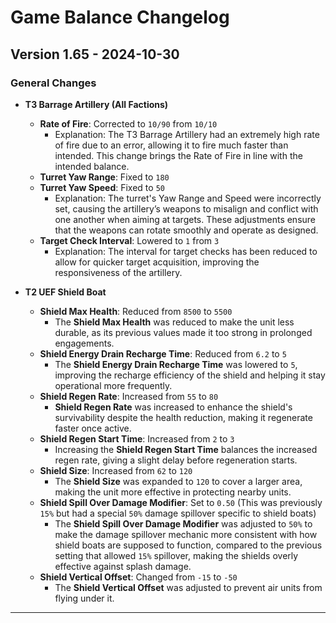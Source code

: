 # Game Balance Changelog

## Version 1.65 - 2024-10-30
### General Changes
- **T3 Barrage Artillery (All Factions)**
  - **Rate of Fire**: Corrected to `10/90` from `10/10`
    - Explanation: The T3 Barrage Artillery had an extremely high rate of fire due to an error, allowing it to fire much faster than intended. This change brings the Rate of Fire in line with the intended balance.
  - **Turret Yaw Range**: Fixed to `180`
  - **Turret Yaw Speed**: Fixed to `50`
    - Explanation: The turret's Yaw Range and Speed were incorrectly set, causing the artillery’s weapons to misalign and conflict with one another when aiming at targets. These adjustments ensure that the weapons can rotate smoothly and operate as designed.
  - **Target Check Interval**: Lowered to `1` from `3`
    - Explanation: The interval for target checks has been reduced to allow for quicker target acquisition, improving the responsiveness of the artillery.

- **T2 UEF Shield Boat**
  - **Shield Max Health**: Reduced from `8500` to `5500`
    - The **Shield Max Health** was reduced to make the unit less durable, as its previous values made it too strong in prolonged engagements.
  - **Shield Energy Drain Recharge Time**: Reduced from `6.2` to `5`
    - The **Shield Energy Drain Recharge Time** was lowered to `5`, improving the recharge efficiency of the shield and helping it stay operational more frequently.
  - **Shield Regen Rate**: Increased from `55` to `80`
    - **Shield Regen Rate** was increased to enhance the shield's survivability despite the health reduction, making it regenerate faster once active.
  - **Shield Regen Start Time**: Increased from `2` to `3`
    - Increasing the **Shield Regen Start Time** balances the increased regen rate, giving a slight delay before regeneration starts.
  - **Shield Size**: Increased from `62` to `120`
    - The **Shield Size** was expanded to `120` to cover a larger area, making the unit more effective in protecting nearby units.
  - **Shield Spill Over Damage Modifier**: Set to `0.50` (This was previously `15%` but had a special `50%` damage spillover specific to shield boats)
    - The **Shield Spill Over Damage Modifier** was adjusted to `50%` to make the damage spillover mechanic more consistent with how shield boats are supposed to function, compared to the previous setting that allowed `15%` spillover, making the shields overly effective against splash damage.
  - **Shield Vertical Offset**: Changed from `-15` to `-50`
    - The **Shield Vertical Offset** was adjusted to prevent air units from flying under it.

---